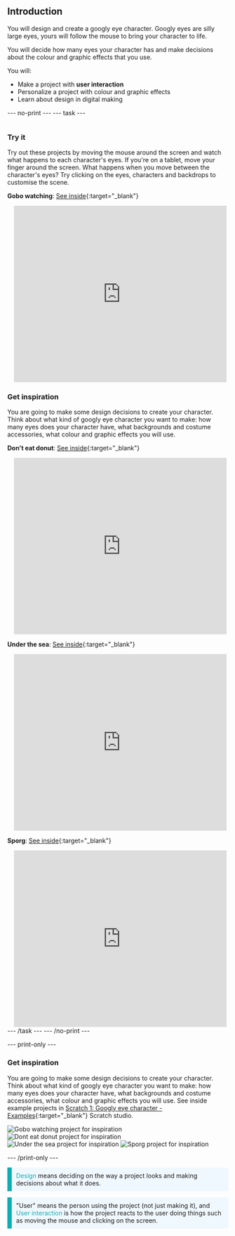 ## Introduction

You will design and create a googly eye character. Googly eyes are silly large eyes, yours will follow the mouse to bring your character to life.

You will decide how many eyes your character has and make decisions about the colour and graphic effects that you use. 

You will:
+ Make a project with **user interaction**
+ Personalize a project with colour and graphic effects
+ Learn about design in digital making 

--- no-print ---
--- task ---

<div style="display: flex; flex-wrap: wrap">
<div style="flex-basis: 200px; flex-grow: 1">  

### Try it 

Try out these projects by moving the mouse around the screen and watch what happens to each character's eyes. If you're on a tablet, move your finger around the screen. What happens when you move between the character's eyes? Try clicking on the eyes, characters and backdrops to customise the scene.

**Gobo watching**: [See inside](https://scratch.mit.edu/projects/495141114/editor){:target="_blank"}
<div class="scratch-preview" style="margin-left: 15px;">
  <iframe allowtransparency="true" width="485" height="402" src="https://scratch.mit.edu/projects/embed/495141114/?autostart=false" frameborder="0"></iframe>
</div>

### Get inspiration 

You are going to make some design decisions to create your character. Think about what kind of googly eye character you want to make: how many eyes does your character have, what backgrounds and costume accessories, what colour and graphic effects you will use.  

**Don't eat donut**: [See inside](https://scratch.mit.edu/projects/495865093/editor){:target="_blank"}
<div class="scratch-preview" style="margin-left: 15px;">
  <iframe allowtransparency="true" width="485" height="402" src="https://scratch.mit.edu/projects/embed/495865093/?autostart=false" frameborder="0"></iframe>
</div>

**Under the sea**: [See inside](https://scratch.mit.edu/projects/495866460/editor){:target="_blank"}
<div class="scratch-preview" style="margin-left: 15px;">
  <iframe allowtransparency="true" width="485" height="402" src="https://scratch.mit.edu/projects/embed/495866460/?autostart=false" frameborder="0"></iframe>
</div>

**Sporg**: [See inside](https://scratch.mit.edu/projects/495865892/editor){:target="_blank"}
<div class="scratch-preview" style="margin-left: 15px;">
  <iframe allowtransparency="true" width="485" height="402" src="https://scratch.mit.edu/projects/embed/495865892/?autostart=false" frameborder="0"></iframe>
</div>
--- /task ---
--- /no-print ---

--- print-only ---

### Get inspiration 

You are going to make some design decisions to create your character. Think about what kind of googly eye character you want to make: how many eyes does your character have, what backgrounds and costume accessories, what colour and graphic effects you will use. See inside example projects in [Scratch 1: Googly eye character - Examples](https://scratch.mit.edu/studios/29029028/){:target="_blank"} Scratch studio.

![Gobo watching project for inspiration](images/gobo-watching.png)
![Dont eat donut project for inspiration](images/dont-eat-donut.png)
![Under the sea project for inspiration](images/under-the-sea.png)
![Sporg project for inspiration](images/sporg.png)

--- /print-only ---

<p style="border-left: solid; border-width:10px; border-color: #0faeb0; background-color: aliceblue; padding: 10px;">
<span style="color: #0faeb0">Design</span> means deciding on the way a project looks and making decisions about what it does. 
</p>

<p style="border-left: solid; border-width:10px; border-color: #0faeb0; background-color: aliceblue; padding: 10px;">
"User" means the person using the project (not just making it), and <span style="color: #0faeb0">User interaction</span> is how the project reacts to the user doing things such as moving the mouse and clicking on the screen. 
</p>
 